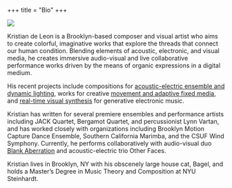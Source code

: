 +++
title = "Bio"
+++

<img src="/bio.jpeg"></img>

Kristian de Leon is a Brooklyn-based composer and visual artist who aims to create colorful, imaginative works that explore the threads that connect our human condition. Blending elements of acoustic, electronic, and visual media, he creates immersive audio-visual and live collaborative performance works driven by the means of organic expressions in a digital medium. 

His recent projects include compositions for [acoustic-electric ensemble and dynamic lighting](/works/tone_color), works for creative [movement and adaptive fixed media](https://www.youtube.com/watch?v=RrGkwiDONIc), and [real-time visual synthesis](https://youtu.be/VlXKsHbAg6Q?si=hNQPuBdoIwQ2Ysua) for generative electronic music.

Kristian has written for several premiere ensembles and performance artists including JACK Quartet, Bergamot Quartet, and percussionist Lynn Vartan, and has worked closely with organizations including Brooklyn Motion Capture Dance Ensemble, Southern California Marimba, and the CSUF Wind Symphony. Currently, he performs collaboratively with audio-visual duo [Blank Aberration](https://www.blankaberration.com) and acoustic-electric trio Other Faces.

Kristian lives in Brooklyn, NY with his obscenely large house cat, Bagel, and holds a Master’s Degree in Music Theory and Composition at NYU Steinhardt.

